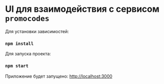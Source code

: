 # UI для взаимодействия с сервисом `promocodes`

Для установки зависимостей:

### `npm install`

Для запуска проекта:

### `npm start`

Приложение будет запущено: 
[http://localhost:3000](http://localhost:3000)

